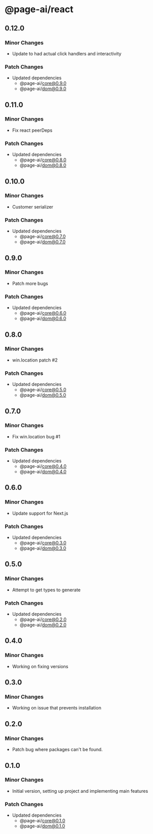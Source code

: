 # @page-ai/react

## 0.12.0

### Minor Changes

- Update to had actual click handlers and interactivity

### Patch Changes

- Updated dependencies
  - @page-ai/core@0.9.0
  - @page-ai/dom@0.9.0

## 0.11.0

### Minor Changes

- Fix react peerDeps

### Patch Changes

- Updated dependencies
  - @page-ai/core@0.8.0
  - @page-ai/dom@0.8.0

## 0.10.0

### Minor Changes

- Customer serializer

### Patch Changes

- Updated dependencies
  - @page-ai/core@0.7.0
  - @page-ai/dom@0.7.0

## 0.9.0

### Minor Changes

- Patch more bugs

### Patch Changes

- Updated dependencies
  - @page-ai/core@0.6.0
  - @page-ai/dom@0.6.0

## 0.8.0

### Minor Changes

- win.location patch #2

### Patch Changes

- Updated dependencies
  - @page-ai/core@0.5.0
  - @page-ai/dom@0.5.0

## 0.7.0

### Minor Changes

- Fix win.location bug #1

### Patch Changes

- Updated dependencies
  - @page-ai/core@0.4.0
  - @page-ai/dom@0.4.0

## 0.6.0

### Minor Changes

- Update support for Next.js

### Patch Changes

- Updated dependencies
  - @page-ai/core@0.3.0
  - @page-ai/dom@0.3.0

## 0.5.0

### Minor Changes

- Attempt to get types to generate

### Patch Changes

- Updated dependencies
  - @page-ai/core@0.2.0
  - @page-ai/dom@0.2.0

## 0.4.0

### Minor Changes

- Working on fixing versions

## 0.3.0

### Minor Changes

- Working on issue that prevents installation

## 0.2.0

### Minor Changes

- Patch bug where packages can't be found.

## 0.1.0

### Minor Changes

- Initial version, setting up project and implementing main features

### Patch Changes

- Updated dependencies
  - @page-ai/core@0.1.0
  - @page-ai/dom@0.1.0
